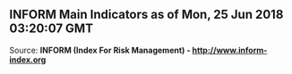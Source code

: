 ## INFORM Main Indicators as of Mon, 25 Jun 2018 03:20:07 GMT

Source: **INFORM (Index For Risk Management) - http://www.inform-index.org**